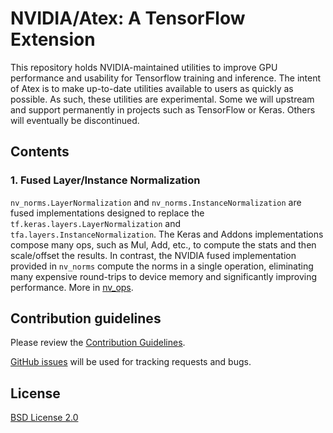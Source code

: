# NVIDIA/Atex: A TensorFlow Extension

This repository holds NVIDIA-maintained utilities to improve GPU performance and
usability for Tensorflow training and inference. The intent of Atex is to make
up-to-date utilities available to users as quickly as possible. As such, these
utilities are experimental. Some we will upstream and support permanently in
projects such as TensorFlow or Keras. Others will eventually be discontinued.

## Contents

### 1. Fused Layer/Instance Normalization

`nv_norms.LayerNormalization` and `nv_norms.InstanceNormalization` are fused
implementations designed to replace the `tf.keras.layers.LayerNormalization` and
`tfa.layers.InstanceNormalization`. The Keras and Addons implementations compose
many ops, such as Mul, Add, etc., to compute the stats and then scale/offset the
results. In contrast, the NVIDIA fused implementation provided in `nv_norms`
compute the norms in a single operation, eliminating many expensive round-trips
to device memory and significantly improving performance. More in
[nv_ops](./nv_ops/).

## Contribution guidelines

Please review the [Contribution Guidelines](CONTRIBUTING.md). 

[GitHub issues](https://github.com/nvidia/atex/issues) will be used for tracking
requests and bugs.

## License

[BSD License 2.0](LICENSE)
